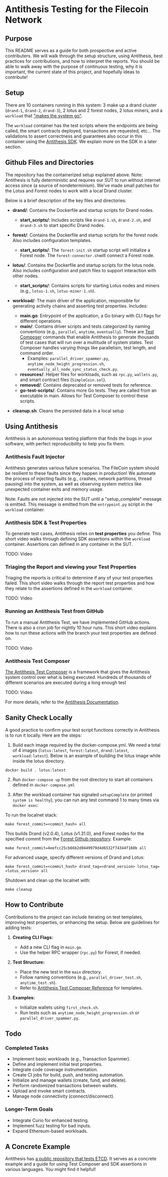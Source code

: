 # Antithesis Testing for the Filecoin Network

## Purpose

This README serves as a guide for both prospective and active contributers. We will walk through the setup structure, using Antithesis, best practices for contributions, and how to interpret the reports. You should be able to walk away with the purpose of continuous testing, why it is important, the current state of this project, and hopefully ideas to contribute!

## Setup

There are 10 containers running in this system: 3 make up a drand cluster (`drand-1`, `drand-2`, `drand-3`), 2 lotus and 2 forest nodes, 2 lotus miners, and a `workload` that ["makes the system go"](https://antithesis.com/docs/getting_started/basic_test_hookup/).

The `workload` container has the test scripts where the endpoints are being called, the smart contracts deployed, transactions are requested, etc... The validations to assert correctness and guarantees also occur in this container using the [Antithesis SDK](https://antithesis.com/docs/using_antithesis/sdk/). We explain more on the SDK in a later section.

## Github Files and Directories

The repository has the containerized setup explained above. Note: Antithesis is fully deterministic and requires our SUT to run without internet access since (a source of nondeterminism). We've made small patches for the Lotus and Forest nodes to work with a local Drand cluster.

Below is a brief description of the key files and directories:

-   **drand/**: Contains the Dockerfile and startup scripts for Drand nodes.
    -   **start_scripts/**: Includes scripts like `drand-1.sh`, `drand-2.sh`, and `drand-3.sh` to start specific Drand nodes.

-   **forest/**: Contains the Dockerfile and startup scripts for the forest node. Also includes configuration templates.
    -   **start_scripts/**: The `forest-init.sh` startup script will initialize a Forest node. The `forest-connector.sh`will connect a Forest node.

-   **lotus/**: Contains the Dockerfile and startup scripts for the lotus node. Also includes configuration and patch files to support interaction with other nodes.
    -   **start_scripts/**: Contains scripts for starting Lotus nodes and miners (e.g., `lotus-1.sh`, `lotus-miner-1.sh`).

-   **workload/**: The main driver of the application, responsible for generating activity chains and asserting test properties. Includes:
    -   **main.go**: Entrypoint of the application, a Go binary with CLI flags for different operations.
    -   **main/**: Contains driver scripts and tests categorized by naming conventions (e.g., `parallel`, `anytime`, `eventually`). These are [Test Composer](https://antithesis.com/docs/test_templates/) commands that enable Antithesis to generate thousands of test cases that will run over a multitude of system states. Test Composer handles varying things like parallelism, test length, and command order.
        -   Examples: `parallel_driver_spammer.py`, `anytime_node_height_progression.sh`, `eventually_all_node_sync_status_check.py`.
    -   **resources/**: Helper files for workloads, such as `rpc.py`, `wallets.py`, and smart contract files (`SimpleCoin.sol`).
    -   **removed/**: Contains deprecated or removed tests for reference.
    -   **go-test-scripts/**: Contains more Go tests. They are called from an executable in main. Allows for Test Composer to control these scripts.

-   **cleanup.sh**: Cleans the persisted data in a local setup

## Using Antithesis

Antithesis is an autonomous testing platform that finds the bugs in your software, with perfect reproducibility to help you fix them.

### Antithesis Fault Injector

Antithesis generates various failure scenarios. The FileCoin system should be resilient to these faults since they happen in production! We automate the process of injecting faults (e.g., crashes, network partitions, thread pausing) into the system, as well as observing system metrics like unexpected container exits and memory usage.

Note: Faults are not injected into the SUT until a "setup_complete" message is emitted. This message is emitted from the `entrypoint.py` script in the `workload` container.

### Antithesis SDK & Test Properties

To generate test cases, Antithesis relies on **test properties** you define. This short video walks through defining SDK assertions within the `workload` container. Assertions can defined in any container in the SUT.

TODO: Video

### Triaging the Report and viewing your Test Properties

Triaging the reports is critical to determine if any of your test properties failed. This short video walks through the report test properties and how they relate to the assertions defined in the `workload` container.

TODO: Video

### Running an Antithesis Test from GitHub

To run a manual Antithesis Test, we have implemented GitHub actions. There is also a cron job for nightly 10 hour runs. This short video explains how to run these actions with the branch your test properties are defined on.

TODO: Video

### Antithesis Test Composer

[The Antithesis Test Composer](https://antithesis.com/docs/test_templates/first_test/) is a framework that gives the Antithesis system control over what is being executed. Hundreds of thousands of different scenarios are executed during a long enough test 

TODO: Video

For more details, refer to the [Antithesis Documentation](https://antithesis.com/docs/introduction/how_antithesis_works/).













## Sanity Check Locally

A good practice to confirm your test script functions correctly in Antithesis is to run it locally. Here are the steps:


1. Build each image required by the docker-compose.yml. We need a total of 4 images (`lotus:latest`, `forest:latest`, `drand:latest`, `workload:latest`). Below is an example of building the lotus image while inside the lotus directory.

`docker build . lotus:latest`

2. Run `docker-compose up` from the root directory to start all containers defined in `docker-compose.yml`

3. After the workload container has signaled `setupComplete` (or printed `system is healthy`), you can run any test command 1 to many times via `docker exec`:


To run the localnet stack:

`make forest_commit=<commit_hash> all`

This builds Drand (v2.0.4), Lotus (v1.31.0), and Forest nodes for the specified commit from the [Forest Github repository](https://github.com/ChainSafe/forest). Example:

`make forest_commit=4eefcc25cb66b2d0449979d4d6532f74344f160b all`

For advanced usage, specify different versions of Drand and Lotus:

`make forest_commit=<commit_hash> drand_tag=<drand_version> lotus_tag=<lotus_version> all`

Shutdown and clean up the localnet with:

`make cleanup`









How to Contribute
-----------------

Contributions to the project can include iterating on test templates, improving test properties, or enhancing the setup. Below are guidelines for adding tests:

1.  **Creating CLI Flags:**

    -   Add a new CLI flag in `main.go`.
    -   Use the helper RPC wrapper (`rpc.py`) for Forest, if needed.
2.  **Test Structure:**

    -   Place the new test in the `main` directory.
    -   Follow naming conventions (e.g., `parallel_driver_test.sh`, `anytime_test.sh`).
    -   Refer to [Antithesis Test Composer Reference](https://antithesis.com/docs/test_templates/test_composer_reference/) for templates.
3.  **Examples:**

    -   Initialize wallets using `first_check.sh`.
    -   Run tests such as `anytime_node_height_progression.sh` or `parallel_driver_spammer.py`.


## Todo

### Completed Tasks

-   Implement basic workloads (e.g., Transaction Spammer).
-   Define and implement initial test properties.
-   Integrate code coverage instrumentation.
-   Create CI jobs for build, push, and testing automation.
-   Initialize and manage wallets (create, fund, and delete).
-   Perform randomized transactions between wallets.
-   Upload and invoke smart contracts.
-   Manage node connectivity (connect/disconnect).

### Longer-Term Goals

-   Integrate Curio for enhanced testing.
-   Implement fuzz testing for bad inputs.
-   Expand Ethereum-based workloads.

## A Concrete Example

Antithesis has [a public repository that tests ETCD](https://github.com/antithesishq/etcd-test-composer). It serves as a concrete example and a guide for using Test Composer and SDK assertions in various languages. You might find it helpful!